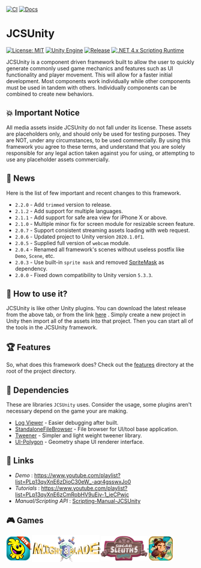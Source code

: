 [![CI](https://github.com/jcs090218/JCSUnity/actions/workflows/build.yml/badge.svg)](https://github.com/jcs090218/JCSUnity/actions/workflows/build.yml)
[![Docs](https://github.com/jcs090218/JCSUnity/actions/workflows/docs.yml/badge.svg)](https://github.com/jcs090218/JCSUnity/actions/workflows/docs.yml)

# JCSUnity

[![License: MIT](https://img.shields.io/badge/License-MIT-green.svg)](https://opensource.org/licenses/MIT)
[![Unity Engine](https://img.shields.io/badge/unity-2021.1.1f1-black.svg?style=flat&logo=unity&cacheSeconds=2592000)](https://unity3d.com/get-unity/download/archive)
[![Release](https://img.shields.io/github/release/jcs090218/JCSUnity.svg?logo=github)](https://github.com/jcs090218/JCSUnity/releases/latest)
[![.NET 4.x Scripting Runtime](https://img.shields.io/badge/.NET-4.x-blueviolet.svg?style=flat&cacheSeconds=2592000)](https://docs.unity3d.com/2018.3/Documentation/Manual/ScriptingRuntimeUpgrade.html)

JCSUnity is a component driven framework built to allow the user
to quickly generate commonly used game mechanics and features
such as UI functionality and player movement. This will allow
for a faster initial development. Most components work individually
while other components must be used in tandem with others.
Individually components can be combined to create new behaviors.

## :boom: Important Notice

All media assets inside JCSUnity do not fall under its license.
These assets are placeholders only, and should only be used for
testing purposes. They are NOT, under any circumstances, to be
used commercially. By using this framework you agree to these
terms, and understand that you are solely responsible for any
legal action taken against you for using, or attempting to use
any placeholder assets commercially.

## :newspaper: News

Here is the list of few important and recent changes to this framework.

* `2.2.0` - Add `trimmed` version to release.
* `2.1.2` - Add support for multiple languages.
* `2.1.1` - Add support for safe area view for iPhone X or above.
* `2.1.0` - Multiple minor fix for screen module for resizable screen feature.
* `2.0.7` - Support consistent streaming assets loading with web request.
* `2.0.6` - Updated project to Unity version `2020.1.0f1`.
* `2.0.5` - Supplied full version of `webcam` module.
* `2.0.4` - Renamed all framework's scenes without useless postfix like `Demo`, `Scene`, etc.
* `2.0.3` - Use built-in `sprite mask` and removed [SpriteMask](https://assetstore.unity.com/packages/tools/sprite-management/sprite-mask-27642) as dependency.
* `2.0.0` - Fixed down compatibility to Unity version `5.3.3`.

## :hammer: How to use it?

JCSUnity is like other Unity plugins. You can download the latest
release from the above tab, or from the link
[here](https://github.com/jcs090218/JCSUnity/releases/latest)
. Simply create a new project in Unity then import all of
the assets into that project. Then you can start all of the tools
in the JCSUnity framework. <br/>

## :trophy: Features

So, what does this framework does? Check out the
[features](https://github.com/jcs090218/JCSUnity/tree/master/features)
directory at the root of the project directory.

## :pushpin: Dependencies

These are libraries `JCSUnity` uses. Consider the usage, some plugins
aren't necessary depend on the game your are making.

* [Log Viewer](https://assetstore.unity.com/packages/tools/integration/log-viewer-12047) - Easier debugging after built.
* [StandaloneFileBrowser](https://github.com/gkngkc/UnityStandaloneFileBrowser) - File browser for UI/tool base application.
* [Tweener](https://github.com/PeterVuorela/Tweener) - Simpler and light weight tweener library.
* [UI-Polygon](https://github.com/CiaccoDavide/Unity-UI-Polygon) - Geometry shape UI renderer interface.

## :link: Links

* *Demo* : https://www.youtube.com/playlist?list=PLp13qyXnE6zDioC30eW_-aqr4gsswxJo0
* *Tutorials* : https://www.youtube.com/playlist?list=PLp13qyXnE6zCmRobHV9uEjv-1_ieCPwjc
* *Manual/Scripting API* : [Scripting-Manual-JCSUnity](https://jcs090218.github.io/JCSUnity/Manual/index.html)

## :video_game: Games

<a href="https://play.google.com/store/apps/details?id=com.aau.jcs" target="_blank">
  <img src="./etc/games/hemlock_logo.png" width="64" height="64" align="middle"/>
</a>
<a href="https://www.youtube.com/watch?v=vPapMMxzNGg&feature=youtu.be" target="_blank">
  <img src="./etc/games/might_&_blade_logo.png" width="180" height="72" align="middle"/>
</a>
<a href="https://mwgamedesign.itch.io/sugar-sleuths" target="_blank">
  <img src="./etc/games/SugarSleuths_logo.png" width="124" height="65" align="middle"/>
</a>
<a href="http://www.jcs-profile.com/public/links/Links_PipelineOfEmperorYu/" target="_blank">
  <img src="./etc/games/pey_logo.png" width="64" height="64" align="middle"/>
</a>
